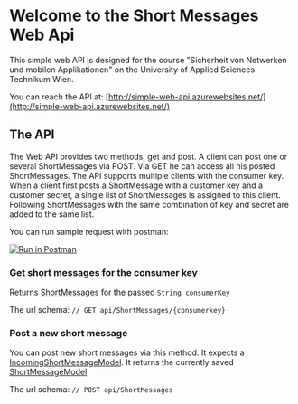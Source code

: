 # Welcome to the Short Messages Web Api

This simple web API is designed for the course "Sicherheit von Netwerken und mobilen Applikationen"
on the University of Applied Sciences Technikum Wien.

You can reach the API at: [http://simple-web-api.azurewebsites.net/](http://simple-web-api.azurewebsites.net/)

## The API
The Web API provides two methods, get and post. A client can post one or 
several ShortMessages via POST. Via GET he can access all his posted ShortMessages. 
The API supports multiple clients with the consumer key.
When a client first posts a ShortMessage with a customer key and a customer secret, a single
list of ShortMessages is assigned to this client. Following ShortMessages with the same 
combination of key and secret are added to the same list.


You can run sample request with postman: 

[![Run in Postman](https://run.pstmn.io/button.svg)](https://app.getpostman.com/run-collection/0a26a4bf47d3c7eaa934)



### Get short messages for the consumer key
Returns [ShortMessages](./Models/ShortMessages.cs) for the passed `String consumerKey`

The url schema: `// GET api/ShortMessages/{consumerkey}`


### Post a new short message
You can post new short messages via this method. It expects a 
[IncomingShortMessageModel](./Models/IncomingShortMessageModel.cs).
It returns the currently saved [ShortMessageModel](./Models/ShortMessageModel.cs).


The url schema: `// POST api/ShortMessages`




